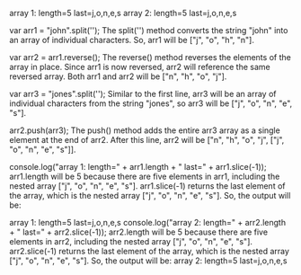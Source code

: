 array 1: length=5 last=j,o,n,e,s
array 2: length=5 last=j,o,n,e,s


var arr1 = "john".split('');
The split('') method converts the string "john" into an array of individual characters. So, arr1 will be ["j", "o", "h", "n"].

var arr2 = arr1.reverse();
The reverse() method reverses the elements of the array in place. Since arr1 is now reversed, arr2 will reference the same reversed array. Both arr1 and arr2 will be ["n", "h", "o", "j"].

var arr3 = "jones".split('');
Similar to the first line, arr3 will be an array of individual characters from the string "jones", so arr3 will be ["j", "o", "n", "e", "s"].

arr2.push(arr3);
The push() method adds the entire arr3 array as a single element at the end of arr2. After this line, arr2 will be ["n", "h", "o", "j", ["j", "o", "n", "e", "s"]].

console.log("array 1: length=" + arr1.length + " last=" + arr1.slice(-1));
arr1.length will be 5 because there are five elements in arr1, including the nested array ["j", "o", "n", "e", "s"]. arr1.slice(-1) returns the last element of the array, which is the nested array ["j", "o", "n", "e", "s"]. So, the output will be:

array 1: length=5 last=j,o,n,e,s
console.log("array 2: length=" + arr2.length + " last=" + arr2.slice(-1));
arr2.length will be 5 because there are five elements in arr2, including the nested array ["j", "o", "n", "e", "s"]. arr2.slice(-1) returns the last element of the array, which is the nested array ["j", "o", "n", "e", "s"]. So, the output will be:
array 2: length=5 last=j,o,n,e,s
